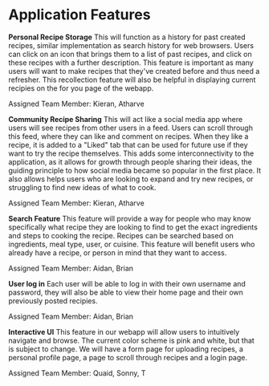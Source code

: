 # Application Features

**Personal Recipe Storage**
This will function as a history for past created recipes, similar implementation as search history for web browsers.
Users can click on an icon that brings them to a list of past recipes, and click on these recipes with a further description.
This feature is important as many users will want to make recipes that they've created before and thus need a refresher. This recollection feature will also be helpful in displaying current recipies on the for you page of the webapp.

Assigned Team Member: Kieran, Atharve

**Community Recipe Sharing**
This will act like a social media app where users will see recipes from other users in a feed. Users can scroll through this
feed, where they can like and comment on recipes. When they like a recipe, it is added to a "Liked" tab that can be used for
future use if they want to try the recipe themselves. This adds some interconnectivity to the application, as it allows for growth
through people sharing their ideas, the guiding principle to how social media became so popular in the first place. It also allows
helps users who are looking to expand and try new recipes, or struggling to find new ideas of what to cook.

Assigned Team Member: Kieran, Atharve

**Search Feature**
This feature will provide a way for people who may know specifically what recipe they are looking to find to get the exact
ingredients and steps to cooking the recipe. Recipes can be searched based on ingredients, meal type, user, or cuisine. This
feature will benefit users who already have a recipe, or person in mind that they want to access.

Assigned Team Member: Aidan, Brian

**User log in**
Each user will be able to log in with their own username and password, they will also be able to view their home page and their own previously posted recipies.

Assigned Team Member: Aidan, Brian

**Interactive UI**
This feature in our webapp will allow users to intuitively navigate and browse. The current color scheme is pink and white, but that is subject to change. We will have a form page for uploading recipes, a personal profile page, a page to scroll through recipes and a login page.

Assigned Team Member: Quaid, Sonny, T
